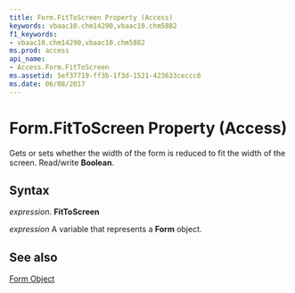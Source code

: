 ```yaml
---
title: Form.FitToScreen Property (Access)
keywords: vbaac10.chm14290,vbaac10.chm5882
f1_keywords:
- vbaac10.chm14290,vbaac10.chm5882
ms.prod: access
api_name:
- Access.Form.FitToScreen
ms.assetid: 5ef37719-ff3b-1f3d-1521-423633ceccc0
ms.date: 06/08/2017
---
```



# Form.FitToScreen Property (Access)

Gets or sets whether the width of the form is reduced to fit the width of the screen. Read/write  **Boolean**.


## Syntax

 _expression_. **FitToScreen**

 _expression_ A variable that represents a **Form** object.


## See also


[Form Object](Access.Form.md)

